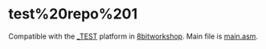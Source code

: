 test%20repo%201
=====

Compatible with the [_TEST](http://8bitworkshop.com/redir.html?platform=_TEST&importURL=undefined) platform in [8bitworkshop](http://8bitworkshop.com/). Main file is [main.asm](main.asm#mainfile).

